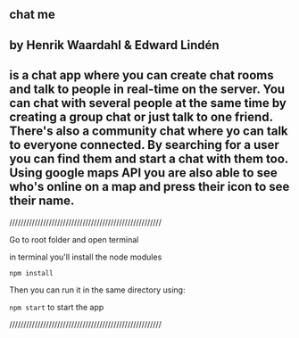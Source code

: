 
## chat me
## by Henrik Waardahl & Edward Lindén

## is a chat app where you can create chat rooms and talk to people in real-time on the server. You can chat with several people at the same time by creating a group chat or just talk to one friend. There's also a community chat where yo can talk to everyone connected. By searching for a user you can find them and start a chat with them too. Using google maps API you are also able to see who's online on a map and press their icon to see their name. 


//////////////////////////////////////////////////////

Go to root folder and open terminal

in terminal you'll install the node modules

``` npm install ```

Then you can run it in the same directory using:

``` npm start ``` to start the app

//////////////////////////////////////////////////////


